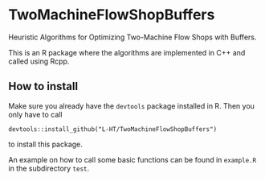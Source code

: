 # TwoMachineFlowShopBuffers

Heuristic Algorithms for Optimizing Two-Machine Flow Shops with Buffers.

This is an R package where the algorithms are implemented in C++ and called using Rcpp.

## How to install

Make sure you already have the `devtools` package installed in R. Then you only have to call
```
devtools::install_github("L-HT/TwoMachineFlowShopBuffers")
```
to install this package.

An example on how to call some basic functions can be found in `example.R` in the subdirectory `test`.
